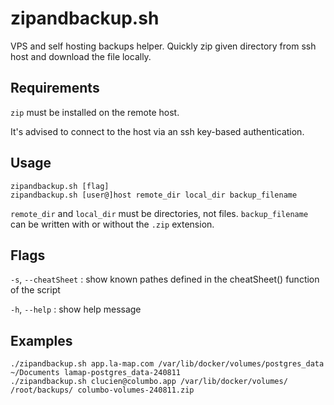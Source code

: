 # zipandbackup.sh

VPS and self hosting backups helper. Quickly zip given directory from ssh host and download the file locally.

## Requirements

`zip` must be installed on the remote host.

It's advised to connect to the host via an ssh key-based authentication.

## Usage

```
zipandbackup.sh [flag]
zipandbackup.sh [user@]host remote_dir local_dir backup_filename
```

`remote_dir` and `local_dir` must be directories, not files. `backup_filename` can be written with or without the `.zip` extension.

## Flags
`-s`, `--cheatSheet`  : show known pathes defined in the cheatSheet() function of the script

`-h`, `--help`        : show help message

## Examples

```
./zipandbackup.sh app.la-map.com /var/lib/docker/volumes/postgres_data ~/Documents lamap-postgres_data-240811
./zipandbackup.sh clucien@columbo.app /var/lib/docker/volumes/ /root/backups/ columbo-volumes-240811.zip
```
